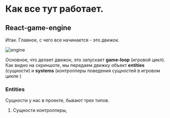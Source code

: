 # Как все тут работает.

## React-game-engine

Итак. Главное, с чего все начинается - это движок.

![engine](https://sun9-21.userapi.com/impg/hAAypEz5t-4PVtOsF5m5MlDcBYpQod_n-Eq9cQ/wNVqE_8r-io.jpg?size=423x105&quality=96&proxy=1&sign=4f36fd69b2425f0eed9b5408ee789f04&type=album)

Основное, что делает движок, это запускает **game-loop** (игровой цикл).
Как видно на скриншоте, мы передаем движку объект **entities** (сущности) и **systems** (контроллеры поведения сущностей в игровом цикле )

### Entities

Сущности у нас в проекте, бывают трех типов.

1. Сущности контроллеры, 